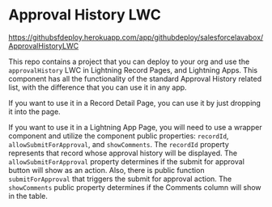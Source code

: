 # Approval History LWC

https://githubsfdeploy.herokuapp.com/app/githubdeploy/salesforcelavabox/ApprovalHistoryLWC


This repo contains a project that you can deploy to your org and use the `approvalHistory` LWC in Lightning Record Pages, and Lightning Apps.
This component has all the functionality of the standard Approval History related list, with the difference that you can use it in any app. 

If you want to use it in a Record Detail Page, you can use it by just dropping it into the page. 


If you want to use it in a Lightning App Page, you will need to use a wrapper component and utilize the component public properties: `recordId`, `allowSubmitForApproval`, and `showComments`. The `recordId` property represents that record whose approval history will be displayed. The `allowSubmitForApproval` property determines if the submit for approval button will show as an action. Also, there is public function `submitForApproval` that triggers the submit for approval action. The `showComments` public property determines if the Comments column will show in the table.

